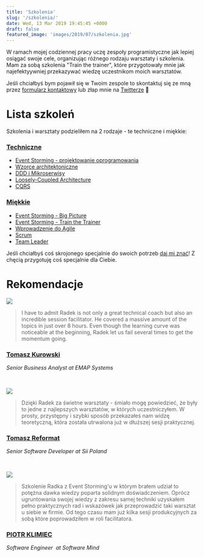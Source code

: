 ```yaml
---
title: 'Szkolenia'
slug: '/szkolenia/'
date: Wed, 13 Mar 2019 19:45:45 +0000
draft: false
featured_image: 'images/2019/07/szkolenia.jpg'
---
```


W ramach mojej codziennej pracy uczę zespoły programistyczne jak lepiej osiągać swoje cele, organizując różnego rodzaju warsztaty i szkolenia. Mam za sobą szkolenia "Train the trainer", które przygotowały mnie jak najefektyywniej przekazywać wiedzę uczestnikom moich warsztatów.

Jeśli chciałbyś bym pojawił się w Twoim zespole to skontaktuj się ze mną przez [formularz kontaktowy](/kontakt) lub złap mnie na [Twitterze](https://twitter.com/RadekMaziarka) 🙂

Lista szkoleń
=============

Szkolenia i warsztaty podzieliłem na 2 rodzaje - te techniczne i miękkie:

### [Techniczne](/szkolenia/techniczne)

 *   [Event Storming - projektowanie oprogramowania](/szkolenia/event-storming-projektowanie-oprogramowania)
 *   [Wzorce architektoniczne](/szkolenia/wzorce-architektoniczne/)
 *   [DDD i Mikroserwisy](/szkolenia/ddd-i-mikroserwisy)
 *   [Loosely-Coupled Architecture](/szkolenia/loosely-coupled-architecture)
 *   [CQRS](/szkolenia/cqrs)

### [Miękkie](/szkolenia/szkolenia/miekkie)

 *   [Event Storming - Big Picture](/szkolenia/event-storming-big-picture)
 *   [Event Storming - Train the Trainer](/szkolenia/event-storming-train-the-trainer/)
 *   [Wprowadzenie do Agile](/szkolenia/wprowadzenie-do-agile)
 *   [Scrum](/szkolenia/agile-scrum)
 *   [Team Leader](/szkolenia/team-leader)

Jeśli chciałbyś coś skrojonego specjalnie do swoich potrzeb [daj mi znać](/kontakt)! Z chęcią przygotuję coś specjalnie dla Ciebie.

Rekomendacje
============

[![](/images/2019/08/tomasz-kurowski.jpg)](https://www.linkedin.com/in/tomasz-kurowski/)

> I have to admit Radek is not only a great technical coach but also an incredible session facilitator. He covered a massive amount of the topics in just over 8 hours. Even though the learning curve was noticeable at the beginning, Radek let us fail several times to get the momentum going.

### [Tomasz Kurowski](https://www.linkedin.com/in/tomasz-kurowski/)

_Senior Business Analyst at EMAP Systems_

 

[![](/images/2019/08/tomasz-reformat.jpg)](https://www.linkedin.com/in/tomasz-reformat-353257a2/)

> Dzięki Radek za świetne warsztaty - śmiało mogę powiedzieć, że były to jedne z najlepszych warsztatów, w których uczestniczyłem. W prosty, przystępny i szybki sposób przekazałeś nam widzę teoretyczną, która została utrwalona już w dłuższej sesji praktycznej.

### [Tomasz Reformat](https://www.linkedin.com/in/tomasz-reformat-353257a2/)

_Senior Software Developer at Sii Poland_

 

[![](/images/2019/11/piotr-klimiec.jpg)](https://www.linkedin.com/in/piotr-klimiec-621873b5/)

> Szkolenie Radka z Event Storming'u w którym brałem udział to potężna dawka wiedzy poparta solidnym doświadczeniem. Oprócz ugruntowania swojej wiedzy z zakresu samej techniki uzyskałem pełno praktycznych rad i wskazówek jak przeprowadzić taki warsztat u siebie w firmie. Od tego czasu mam już kilka sesji produkcyjnych za sobą które poprowadziłem w roli facilitatora.

### [PIOTR KLIMIEC](https://www.linkedin.com/in/piotr-klimiec-621873b5/)

_Software Engineer  at Software Mind_